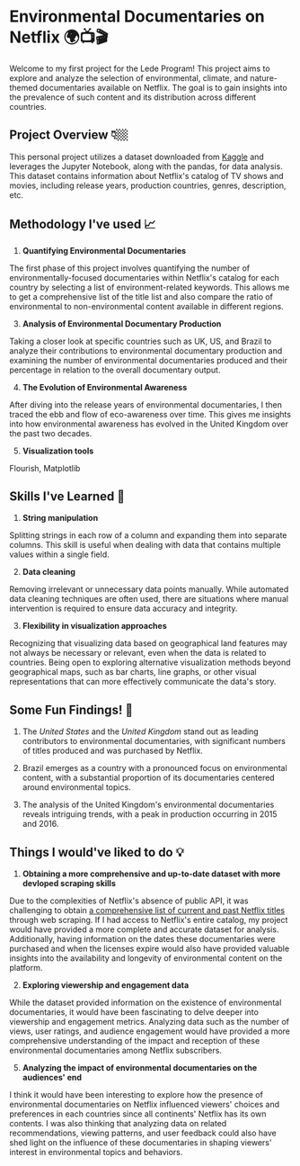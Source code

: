 # Environmental Documentaries on Netflix 🌍📺🎬

Welcome to my first project for the Lede Program! This project aims to explore and analyze the selection of environmental, climate, and nature-themed documentaries available on Netflix. The goal is to gain insights into the prevalence of such content and its distribution across different countries.

## Project Overview 👇🏼

This personal project utilizes a dataset downloaded from [Kaggle]("https://www.kaggle.com/datasets/shivamb/netflix-shows?select=netflix_titles.csv") and leverages the Jupyter Notebook, along with the pandas, for data analysis. This dataset contains information about Netflix's catalog of TV shows and movies, including release years, production countries, genres, description, etc.


## Methodology I've used 📈

1. **Quantifying Environmental Documentaries**

The first phase of this project involves quantifying the number of environmentally-focused documentaries within Netflix's catalog for each country by selecting a list of environment-related keywords. This allows me to get a comprehensive list of the title list and also compare the ratio of environmental to non-environmental content available in different regions.

3. **Analysis of Environmental Documentary Production**

Taking a closer look at specific countries such as UK, US, and Brazil to analyze their contributions to environmental documentary production and examining the number of environmental documentaries produced and their percentage in relation to the overall documentary output.

4. **The Evolution of Environmental Awareness**

After diving into the release years of environmental documentaries, I then traced the ebb and flow of eco-awareness over time. This gives me insights into how environmental awareness has evolved in the United Kingdom over the past two decades.

5. **Visualization tools**

Flourish, Matplotlib


## Skills I've Learned 💭

1. **String manipulation**

Splitting strings in each row of a column and expanding them into separate columns. This skill is useful when dealing with data that contains multiple values within a single field.

2. **Data cleaning**

Removing irrelevant or unnecessary data points manually. While automated data cleaning techniques are often used, there are situations where manual intervention is required to ensure data accuracy and integrity.

3. **Flexibility in visualization approaches**

Recognizing that visualizing data based on geographical land features may not always be necessary or relevant, even when the data is related to countries. Being open to exploring alternative visualization methods beyond geographical maps, such as bar charts, line graphs, or other visual representations that can more effectively communicate the data's story.


## Some Fun Findings! 🧩

1) The _United States_ and the _United Kingdom_ stand out as leading contributors to environmental documentaries, with significant numbers of titles produced and was purchased by Netflix.

2) Brazil emerges as a country with a pronounced focus on environmental content, with a substantial proportion of its documentaries centered around environmental topics.

3) The analysis of the United Kingdom's environmental documentaries reveals intriguing trends, with a peak in production occurring in 2015 and 2016.


## Things I would've liked to do 💡

1. **Obtaining a more comprehensive and up-to-date dataset with more devloped scraping skills**
   
Due to the complexities of Netflix's absence of public API, it was challenging to obtain [a comprehensive list of current and past Netflix titles]("https://flixable.com/") through web scraping. If I had access to Netflix's entire catalog, my project would have provided a more complete and accurate dataset for analysis. Additionally, having information on the dates these documentaries were purchased and when the licenses expire would also have provided valuable insights into the availability and longevity of environmental content on the platform.

2. **Exploring viewership and engagement data**
   
While the dataset provided information on the existence of environmental documentaries, it would have been fascinating to delve deeper into viewership and engagement metrics. Analyzing data such as the number of views, user ratings, and audience engagement would have provided a more comprehensive understanding of the impact and reception of these environmental documentaries among Netflix subscribers.

5. **Analyzing the impact of environmental documentaries on the audiences' end**

I think it would have been interesting to explore how the presence of environmental documentaries on Netflix influenced viewers' choices and preferences in each countries since all continents' Netflix has its own contents. I was also thinking that analyzing data on related recommendations, viewing patterns, and user feedback could also have shed light on the influence of these documentaries in shaping viewers' interest in environmental topics and behaviors.






